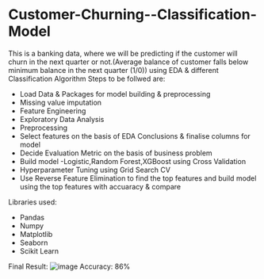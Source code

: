 # Customer-Churning--Classification-Model
This is a banking data, where we will be predicting if the customer will churn in the next quarter or not.(Average balance of customer falls below minimum balance in the next quarter (1/0)) using EDA &amp; different Classification Algorithm
Steps to be follwed are:

* Load Data & Packages for model building & preprocessing
* Missing value imputation
* Feature Engineering
* Exploratory Data Analysis
* Preprocessing
* Select features on the basis of EDA Conclusions & finalise columns for model
* Decide Evaluation Metric on the basis of business problem
* Build model -Logistic,Random Forest,XGBoost using Cross Validation
* Hyperparameter Tuning using Grid Search CV
* Use Reverse Feature Elimination to find the top features and build model using the top features with accuaracy & compare

Libraries used:
* Pandas
* Numpy
* Matplotlib
* Seaborn
* Scikit Learn

Final Result:
![image](https://user-images.githubusercontent.com/57029230/211523140-b0991ede-86de-452e-acf9-cb35a4b462b6.png)
Accuracy: 86%         

